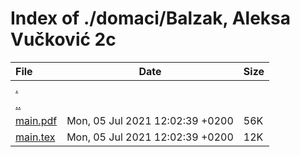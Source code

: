# Index of ./domaci/Balzak, Aleksa Vučković 2c

File | Date | Size
:--- | --- | ---
[.](.) | |
[..](..) | |
[main.pdf](main.pdf) | Mon, 05 Jul 2021 12:02:39 +0200 | 56K
[main.tex](main.tex) | Mon, 05 Jul 2021 12:02:39 +0200 | 12K
